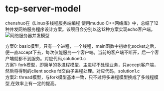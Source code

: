 # tcp-server-model
chenshuo在《Linux多线程服务端编程 使用muduo C++网络库》中，总结了12种并发网络服务程序设计方案。该项目会分别以这12种方案实现echo客户端。
![网络服务器并发模型](http://img.blog.csdn.net/20170107230947044?watermark/2/text/aHR0cDovL2Jsb2cuY3Nkbi5uZXQvQXNoaW5lZQ==/font/5a6L5L2T/fontsize/400/fill/I0JBQkFCMA==/dissolve/70/gravity/SouthEast)

方案0: basic模型，只有一个进程，一个线程，main函数中初始化socket之后，便一直accept下去，每次仅能服务一个客户端。当前的客户端不断开，后一个客户端就都不到服务。对应代码,solution0.c  
方案1: fork模型，即简单的多进程模型，主进程不处理业务，只accept客户端，然后将得到的client socke fd交由子进程处理。对应代码，solution1.c  
方案2: thread模型，与fork模型基本一致，只不过将多进程模型换成了多线程模型,在效率上有一定的提高。  
